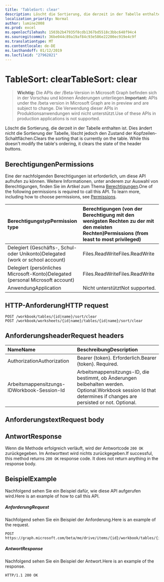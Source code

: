 ```yaml
---
title: 'TableSort: clear'
description: Löscht die Sortierung, die derzeit in der Tabelle enthalten ist. Dies ändert nicht die Sortierung der Tabelle, löscht jedoch den Zustand der Kopfzeilen-Schaltflächen.
localization_priority: Normal
author: lumine2008
ms.prod: excel
ms.openlocfilehash: 1503b2b47935f8cdb1367bd5518c3bbc648f94c4
ms.sourcegitcommit: 36be044c89a19af84c93e586e22200ec919e4c9f
ms.translationtype: MT
ms.contentlocale: de-DE
ms.lasthandoff: 01/12/2019
ms.locfileid: "27962821"
---
```

# <a name="tablesort-clear"></a><span data-ttu-id="1590c-104">TableSort: clear</span><span class="sxs-lookup"><span data-stu-id="1590c-104">TableSort: clear</span></span>

> <span data-ttu-id="1590c-105">**Wichtig:** Die APIs der /Beta-Version in Microsoft Graph befinden sich in der Vorschau und können Änderungen unterliegen.</span><span class="sxs-lookup"><span data-stu-id="1590c-105">**Important:** APIs under the /beta version in Microsoft Graph are in preview and are subject to change.</span></span> <span data-ttu-id="1590c-106">Die Verwendung dieser APIs in Produktionsanwendungen wird nicht unterstützt.</span><span class="sxs-lookup"><span data-stu-id="1590c-106">Use of these APIs in production applications is not supported.</span></span>

<span data-ttu-id="1590c-p103">Löscht die Sortierung, die derzeit in der Tabelle enthalten ist. Dies ändert nicht die Sortierung der Tabelle, löscht jedoch den Zustand der Kopfzeilen-Schaltflächen.</span><span class="sxs-lookup"><span data-stu-id="1590c-p103">Clears the sorting that is currently on the table. While this doesn't modify the table's ordering, it clears the state of the header buttons.</span></span>
## <a name="permissions"></a><span data-ttu-id="1590c-109">Berechtigungen</span><span class="sxs-lookup"><span data-stu-id="1590c-109">Permissions</span></span>
<span data-ttu-id="1590c-p104">Eine der nachfolgenden Berechtigungen ist erforderlich, um diese API aufrufen zu können. Weitere Informationen, unter anderem zur Auswahl von Berechtigungen, finden Sie im Artikel zum Thema [Berechtigungen](/graph/permissions-reference).</span><span class="sxs-lookup"><span data-stu-id="1590c-p104">One of the following permissions is required to call this API. To learn more, including how to choose permissions, see [Permissions](/graph/permissions-reference).</span></span>

|<span data-ttu-id="1590c-112">Berechtigungstyp</span><span class="sxs-lookup"><span data-stu-id="1590c-112">Permission type</span></span>      | <span data-ttu-id="1590c-113">Berechtigungen (von der Berechtigung mit den wenigsten Rechten zu der mit den meisten Rechten)</span><span class="sxs-lookup"><span data-stu-id="1590c-113">Permissions (from least to most privileged)</span></span>              |
|:--------------------|:---------------------------------------------------------|
|<span data-ttu-id="1590c-114">Delegiert (Geschäfts-, Schul- oder Unikonto)</span><span class="sxs-lookup"><span data-stu-id="1590c-114">Delegated (work or school account)</span></span> | <span data-ttu-id="1590c-115">Files.ReadWrite</span><span class="sxs-lookup"><span data-stu-id="1590c-115">Files.ReadWrite</span></span>    |
|<span data-ttu-id="1590c-116">Delegiert (persönliches Microsoft-Konto)</span><span class="sxs-lookup"><span data-stu-id="1590c-116">Delegated (personal Microsoft account)</span></span> | <span data-ttu-id="1590c-117">Files.ReadWrite</span><span class="sxs-lookup"><span data-stu-id="1590c-117">Files.ReadWrite</span></span>    |
|<span data-ttu-id="1590c-118">Anwendung</span><span class="sxs-lookup"><span data-stu-id="1590c-118">Application</span></span> | <span data-ttu-id="1590c-119">Nicht unterstützt</span><span class="sxs-lookup"><span data-stu-id="1590c-119">Not supported.</span></span> |

## <a name="http-request"></a><span data-ttu-id="1590c-120">HTTP-Anforderung</span><span class="sxs-lookup"><span data-stu-id="1590c-120">HTTP request</span></span>
<!-- { "blockType": "ignored" } -->
```http
POST /workbook/tables/{id|name}/sort/clear
POST /workbook/worksheets/{id|name}/tables/{id|name}/sort/clear

```
## <a name="request-headers"></a><span data-ttu-id="1590c-121">Anforderungsheader</span><span class="sxs-lookup"><span data-stu-id="1590c-121">Request headers</span></span>
| <span data-ttu-id="1590c-122">Name</span><span class="sxs-lookup"><span data-stu-id="1590c-122">Name</span></span>       | <span data-ttu-id="1590c-123">Beschreibung</span><span class="sxs-lookup"><span data-stu-id="1590c-123">Description</span></span>|
|:---------------|:----------|
| <span data-ttu-id="1590c-124">Authorization</span><span class="sxs-lookup"><span data-stu-id="1590c-124">Authorization</span></span>  | <span data-ttu-id="1590c-p105">Bearer {token}. Erforderlich.</span><span class="sxs-lookup"><span data-stu-id="1590c-p105">Bearer {token}. Required.</span></span> |
| <span data-ttu-id="1590c-127">Arbeitsmappensitzungs-ID</span><span class="sxs-lookup"><span data-stu-id="1590c-127">Workbook-Session-Id</span></span>  | <span data-ttu-id="1590c-p106">Arbeitsmappensitzungs-ID, die bestimmt, ob Änderungen beibehalten werden. Optional.</span><span class="sxs-lookup"><span data-stu-id="1590c-p106">Workbook session Id that determines if changes are persisted or not. Optional.</span></span>|

## <a name="request-body"></a><span data-ttu-id="1590c-130">Anforderungstext</span><span class="sxs-lookup"><span data-stu-id="1590c-130">Request body</span></span>

## <a name="response"></a><span data-ttu-id="1590c-131">Antwort</span><span class="sxs-lookup"><span data-stu-id="1590c-131">Response</span></span>

<span data-ttu-id="1590c-p107">Wenn die Methode erfolgreich verläuft, wird der Antwortcode `200 OK` zurückgegeben. Im Antworttext wird nichts zurückgegeben.</span><span class="sxs-lookup"><span data-stu-id="1590c-p107">If successful, this method returns `200 OK` response code. It does not return anything in the response body.</span></span>

## <a name="example"></a><span data-ttu-id="1590c-134">Beispiel</span><span class="sxs-lookup"><span data-stu-id="1590c-134">Example</span></span>
<span data-ttu-id="1590c-135">Nachfolgend sehen Sie ein Beispiel dafür, wie diese API aufgerufen wird.</span><span class="sxs-lookup"><span data-stu-id="1590c-135">Here is an example of how to call this API.</span></span>
##### <a name="request"></a><span data-ttu-id="1590c-136">Anforderung</span><span class="sxs-lookup"><span data-stu-id="1590c-136">Request</span></span>
<span data-ttu-id="1590c-137">Nachfolgend sehen Sie ein Beispiel der Anforderung.</span><span class="sxs-lookup"><span data-stu-id="1590c-137">Here is an example of the request.</span></span>
<!-- {
  "blockType": "request",
  "name": "tablesort_clear"
}-->
```http
POST https://graph.microsoft.com/beta/me/drive/items/{id}/workbook/tables/{id|name}/sort/clear
```

##### <a name="response"></a><span data-ttu-id="1590c-138">Antwort</span><span class="sxs-lookup"><span data-stu-id="1590c-138">Response</span></span>
<span data-ttu-id="1590c-139">Nachfolgend sehen Sie ein Beispiel der Antwort.</span><span class="sxs-lookup"><span data-stu-id="1590c-139">Here is an example of the response.</span></span> 
<!-- {
  "blockType": "response",
  "truncated": true,
  "@odata.type": "microsoft.graph.none"
} -->
```http
HTTP/1.1 200 OK
```

<!-- uuid: 8fcb5dbc-d5aa-4681-8e31-b001d5168d79
2015-10-25 14:57:30 UTC -->
<!-- {
  "type": "#page.annotation",
  "description": "TableSort: clear",
  "keywords": "",
  "section": "documentation",
  "tocPath": ""
}-->
